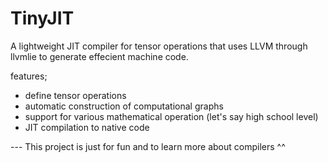 # TinyJIT
A lightweight JIT compiler for tensor operations that uses LLVM through llvmlie to generate effecient machine code. 

features; 
 -  define tensor operations
 - automatic construction of computational graphs 
 - support for various mathematical operation (let's say high school level)
 - JIT compilation to native code 


--- This project is just for fun and to learn more about compilers ^^
